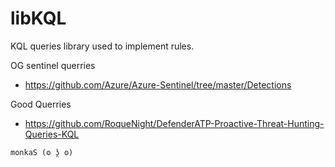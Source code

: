 # libKQL

KQL queries library used to implement rules.


OG sentinel querries
- https://github.com/Azure/Azure-Sentinel/tree/master/Detections

Good Querries
- https://github.com/RoqueNight/DefenderATP-Proactive-Threat-Hunting-Queries-KQL

```
monkaS (ʘ ʖ̯ ʘ)
```
